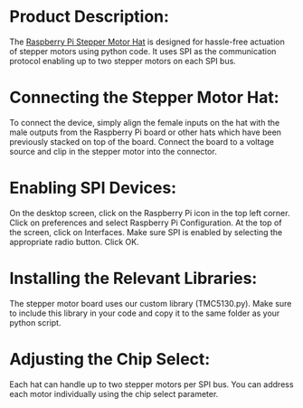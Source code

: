 # Product Description:
The [Raspberry Pi Stepper Motor Hat](https://cell-free.com/products/raspberry-pi-stepper-motor-hat-up-to-two-stepper-motors) is designed for hassle-free actuation of stepper motors using python code. It uses SPI as the communication protocol enabling up to two stepper motors on each SPI bus.

# Connecting the Stepper Motor Hat:
To connect the device, simply align the female inputs on the hat with the male outputs from the Raspberry Pi board or other hats which have been previously stacked on top of the board. Connect the board to a voltage source and clip in the stepper motor into the connector.

# Enabling SPI Devices:
On the desktop screen, click on the Raspberry Pi icon in the top left corner. Click on preferences and select Raspberry Pi Configuration. At the top of the screen, click on Interfaces. Make sure SPI is enabled by selecting the appropriate radio button. Click OK.

# Installing the Relevant Libraries:
The stepper motor board uses our custom library (TMC5130.py). Make sure to include this library in your code and copy it to the same folder as your python script.

# Adjusting the Chip Select:
Each hat can handle up to two stepper motors per SPI bus. You can address each motor individually using the chip select parameter.

